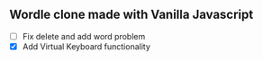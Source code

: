 ## Wordle clone made with Vanilla Javascript

- [ ] Fix delete and add word problem
- [x] Add Virtual Keyboard functionality
